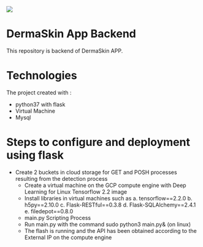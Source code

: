 ![](images/DermaSkin%20logo.png)

# DermaSkin App Backend 
This repository is backend of DermaSkin APP.
# Technologies
The project created with :
* python37 with flask
* Virtual Machine
* Mysql

# Steps to configure and deployment using flask
- Create 2 buckets in cloud storage for GET and POSH processes resulting from the detection process
   * Create a virtual machine on the GCP compute engine with Deep Learning for Linux Tensorflow 2.2 image
   * Install libraries in virtual machines such as a. tensorflow==2.2.0 b. h5py==2.10.0 c. Flask-RESTful==0.3.8 d. Flask-SQLAlchemy==2.4.1 e. filedepot==0.8.0
  * main.py Scripting Process
  * Run main.py with the command sudo python3 main.py& (on linux) 
  * The flash is running and the API has been obtained according to the External IP on the compute engine
